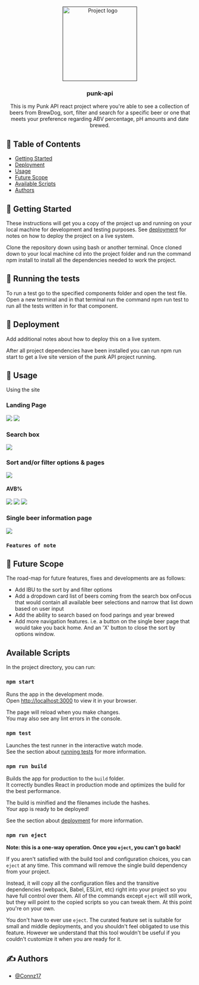 <p align="center">
  <a href="" rel="noopener">
 <img width=200px height=200px src="https://i.imgur.com/6wj0hh6.jpg" alt="Project logo"></a>
</p>

<h3 align="center">punk-api</h3>


<p align= "center"> This is my Punk API react project where you're able to see a collection of beers from BrewDog, sort, filter and search for a specific beer or one that meets your preference regarding ABV percentage, pH amounts and date brewed. 
    <br> 
</p>

## 📝 Table of Contents

- [Getting Started](#getting_started)
- [Deployment](#deployment)
- [Usage](#usage)
- [Future Scope](#future_scope)
- [Available Scripts](#available_scripts)
- [Authors](#authors)


## 🏁 Getting Started <a name = "getting_started"></a>

These instructions will get you a copy of the project up and running on your local machine for development and testing purposes. See [deployment](#deployment) for notes on how to deploy the project on a live system.

Clone the repository down using bash or another terminal. Once cloned down to your local machine cd into the project folder and run the command npm install to install all the dependencies needed to work the project. 


## 🔧 Running the tests <a name = "tests"></a>

To run a test go to the specified components folder and open the test file. Open a new terminal and in that terminal run the command npm run test to run all the tests written in for that component.


## 🚀 Deployment <a name = "deployment"></a>

Add additional notes about how to deploy this on a live system.

After all project dependencies have been installed you can run npm run start to get a live site version of the punk API project running.

## 🎈 Usage <a name="usage"></a>

Using the site

### Landing Page

<img src="./src/assets/images/Homepage.png"/>

<img src="./src/assets/images/beer highlighted.png"/>

### Search box

<img src="./src/assets/images/searching beer.png"/>

### Sort and/or filter options & pages

<img src="./src/assets/images/Sort Options.png"/>


#### AVB%

<img src="./src/assets/images/ABV page.png"/>

<img src="./src/assets/images/PH.png"/>
<img src="./src/assets/images/classic range.png"/>


### Single beer information page

<img src="./src/assets/images/Beer info.png"/>





### `Features of note`

## 🚀 Future Scope <a name = "future_scope"></a>

The road-map for future features, fixes and developments are as follows:
 <ul>
    <li>Add IBU to the sort by and filter options</li>
    <li>Add a dropdown card list of beers coming from the search box onFocus that would contain all available beer selections and narrow that list down based on user input</li>
    <li>Add the ability to search based on food parings and year brewed</li>
    <li>Add more navigation features. i.e. a button on the single beer page that would take you back home. And an 'X' button to close the sort by options window.</li>
  </ul>

## Available Scripts <a name="available_scripts"></a>

In the project directory, you can run: 

### `npm start`

Runs the app in the development mode.\
Open [http://localhost:3000](http://localhost:3000) to view it in your browser.

The page will reload when you make changes.\
You may also see any lint errors in the console.

### `npm test`

Launches the test runner in the interactive watch mode.\
See the section about [running tests](https://facebook.github.io/create-react-app/docs/running-tests) for more information.

### `npm run build`

Builds the app for production to the `build` folder.\
It correctly bundles React in production mode and optimizes the build for the best performance.

The build is minified and the filenames include the hashes.\
Your app is ready to be deployed!

See the section about [deployment](https://facebook.github.io/create-react-app/docs/deployment) for more information.

### `npm run eject`

**Note: this is a one-way operation. Once you `eject`, you can't go back!**

If you aren't satisfied with the build tool and configuration choices, you can `eject` at any time. This command will remove the single build dependency from your project.

Instead, it will copy all the configuration files and the transitive dependencies (webpack, Babel, ESLint, etc) right into your project so you have full control over them. All of the commands except `eject` will still work, but they will point to the copied scripts so you can tweak them. At this point you're on your own.

You don't have to ever use `eject`. The curated feature set is suitable for small and middle deployments, and you shouldn't feel obligated to use this feature. However we understand that this tool wouldn't be useful if you couldn't customize it when you are ready for it.


## ✍️ Authors <a name = "authors"></a>

- [@Connz17](https://github.com/Connz17) 

